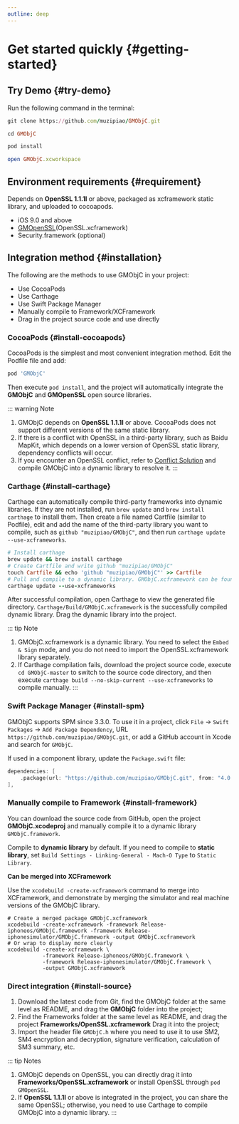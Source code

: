 ```yaml
---
outline: deep
---
```


# Get started quickly {#getting-started}

## Try Demo {#try-demo}

Run the following command in the terminal:

```ruby
git clone https://github.com/muzipiao/GMObjC.git

cd GMObjC

pod install

open GMObjC.xcworkspace
```

## Environment requirements {#requirement}

Depends on **OpenSSL 1.1.1l** or above, packaged as xcframework static library, and uploaded to cocoapods.

* iOS 9.0 and above
* [GMOpenSSL](https://github.com/muzipiao/GMOpenSSL)(OpenSSL.xcframework)
* Security.framework (optional)

## Integration method {#installation}

The following are the methods to use GMObjC in your project:

- Use CocoaPods
- Use Carthage
- Use Swift Package Manager
- Manually compile to Framework/XCFramework
- Drag in the project source code and use directly

### CocoaPods {#install-cocoapods}

CocoaPods is the simplest and most convenient integration method. Edit the Podfile file and add:

```ruby
pod 'GMObjC'
```

Then execute `pod install`, and the project will automatically integrate the **GMObjC** and **GMOpenSSL** open source libraries.

::: warning Note
1. GMObjC depends on **OpenSSL 1.1.1l** or above. CocoaPods does not support different versions of the same static library.
2. If there is a conflict with OpenSSL in a third-party library, such as Baidu MapKit, which depends on a lower version of OpenSSL static library, dependency conflicts will occur.
3. If you encounter an OpenSSL conflict, refer to [Conflict Solution](./error-openssl) and compile GMObjC into a dynamic library to resolve it.
:::

### Carthage {#install-carthage}

Carthage can automatically compile third-party frameworks into dynamic libraries. If they are not installed, run `brew update` and `brew install carthage` to install them. Then create a file named Cartfile (similar to Podfile), edit and add the name of the third-party library you want to compile, such as `github "muzipiao/GMObjC"`, and then run `carthage update --use-xcframeworks`.

```ruby
# Install carthage
brew update && brew install carthage
# Create Cartfile and write github "muzipiao/GMObjC"
touch Cartfile && echo 'github "muzipiao/GMObjC"' >> Cartfile
# Pull and compile to a dynamic library. GMObjC.xcframework can be found in Carthage/Build/ in the current command execution directory
carthage update --use-xcframeworks
```

After successful compilation, open Carthage to view the generated file directory. `Carthage/Build/GMObjC.xcframework` is the successfully compiled dynamic library. Drag the dynamic library into the project.

::: tip Note
1. GMObjC.xcframework is a dynamic library. You need to select the `Embed & Sign` mode, and you do not need to import the OpenSSL.xcframework library separately.
2. If Carthage compilation fails, download the project source code, execute `cd GMObjC-master` to switch to the source code directory, and then execute `carthage build --no-skip-current --use-xcframeworks` to compile manually.
:::

### Swift Package Manager {#install-spm}

GMObjC supports SPM since 3.3.0. To use it in a project, click `File` -> `Swift Packages` -> `Add Package Dependency`, URL  `https://github.com/muzipiao/GMObjC.git`, or add a GitHub account in Xcode and search for `GMObjC`.

If used in a component library, update the `Package.swift` file:

```swift
dependencies: [
    .package(url: "https://github.com/muzipiao/GMObjC.git", from: "4.0.0")
],
```

### Manually compile to Framework {#install-framework}

You can download the source code from GitHub, open the project **GMObjC.xcodeproj** and manually compile it to a dynamic library `GMObjC.framework`.

Compile to **dynamic library** by default. If you need to compile to **static library**, set `Build Settings - Linking-General - Mach-O Type` to `Static Library`.

**Can be merged into XCFramework**

Use the `xcodebuild -create-xcframework` command to merge into XCFramework, and demonstrate by merging the simulator and real machine versions of the GMObjC library.

```shell
# Create a merged package GMObjC.xcframework
xcodebuild -create-xcframework -framework Release-iphoneos/GMObjC.framework -framework Release-iphonesimulator/GMObjC.framework -output GMObjC.xcframework
# Or wrap to display more clearly
xcodebuild -create-xcframework \
           -framework Release-iphoneos/GMObjC.framework \
           -framework Release-iphonesimulator/GMObjC.framework \
           -output GMObjC.xcframework
```

### Direct integration {#install-source}

1. Download the latest code from Git, find the GMObjC folder at the same level as README, and drag the **GMObjC** folder into the project;
2. Find the Frameworks folder at the same level as README, and drag the project **Frameworks/OpenSSL.xcframework** Drag it into the project;
3. Import the header file `GMObjC.h` where you need to use it to use SM2, SM4 encryption and decryption, signature verification, calculation of SM3 summary, etc.

::: tip Notes
1. GMObjC depends on OpenSSL, you can directly drag it into **Frameworks/OpenSSL.xcframework** or install OpenSSL through `pod GMOpenSSL`.
2. If **OpenSSL 1.1.1l** or above is integrated in the project, you can share the same OpenSSL; otherwise, you need to use Carthage to compile GMObjC into a dynamic library.
:::
